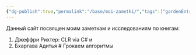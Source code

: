 ```yaml
---
{"dg-publish":true,"permalink":"/base/moi-zametki/","tags":["gardenEntry"]}
---
```



Данный сайт посвящен моим заметкам и исследованиям по книгам:
1. Джеффри Рихтер: CLR via C# и 
2. Бхаргава Адитья # Грокаем алгоритмы
